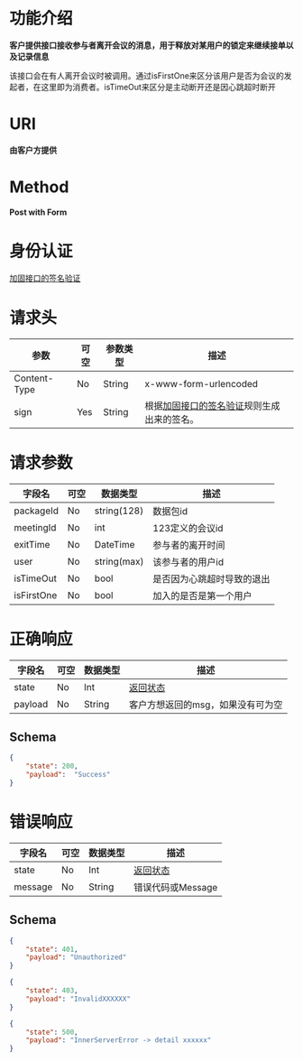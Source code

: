 # 功能介绍

**客户提供接口接收参与者离开会议的消息，用于释放对某用户的锁定来继续接单以及记录信息**

该接口会在有人离开会议时被调用。通过isFirstOne来区分该用户是否为会议的发起者，在这里即为消费者。isTimeOut来区分是主动断开还是因心跳超时断开

# URI

**由客户方提供**


# Method

**Post with Form**


# 身份认证

[加固接口的签名验证](../Agreement/StrongValidation.md)


# 请求头

| 参数         | 可空 | 参数类型 | 描述                                                         |
| ------------ | ---- | -------- | ------------------------------------------------------------ |
| Content-Type | No   | String   | x-www-form-urlencoded                                        |
| sign         | Yes  | String   | 根据[加固接口的签名验证](../Agreement/StrongValidation.md)规则生成出来的签名。 |


# 请求参数

| 字段名     | 可空 | 数据类型    | 描述                       |
| ---------- | ---- | ----------- | -------------------------- |
| packageId  | No   | string(128) | 数据包id                   |
| meetingId  | No   | int         | 123定义的会议id            |
| exitTime   | No   | DateTime    | 参与者的离开时间           |
| user       | No   | string(max) | 该参与者的用户id           |
| isTimeOut  | No   | bool        | 是否因为心跳超时导致的退出 |
| isFirstOne | No   | bool        | 加入的是否是第一个用户     |


# 正确响应

| 字段名  | 可空 | 数据类型 | 描述                                         |
| ------- | ---- | -------- | -------------------------------------------- |
| state   | No   | Int      | [返回状态](../Agreement/APIResponseState.md) |
| payload | No   | String   | 客户方想返回的msg，如果没有可为空            |

## Schema

```json
{
    "state": 200,
    "payload":  "Success"
}
```

# 错误响应

| 字段名  | 可空 | 数据类型 | 描述                                         |
| ------- | ---- | -------- | -------------------------------------------- |
| state   | No   | Int      | [返回状态](../Agreement/APIResponseState.md) |
| message | No   | String   | 错误代码或Message                            |

## Schema 

``` json
{
    "state": 401,
    "payload": "Unauthorized"
}
```

``` json
{
    "state": 403,
    "payload": "InvalidXXXXXX"
}
```

``` json
{
    "state": 500,
    "payload": "InnerServerError -> detail xxxxxx"
}
```